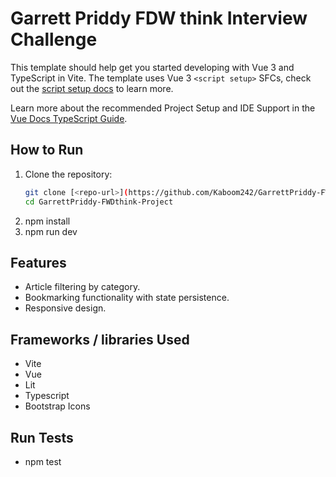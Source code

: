 # Garrett Priddy FDW think Interview Challenge

This template should help get you started developing with Vue 3 and TypeScript in Vite. The template uses Vue 3 `<script setup>` SFCs, check out the [script setup docs](https://v3.vuejs.org/api/sfc-script-setup.html#sfc-script-setup) to learn more.

Learn more about the recommended Project Setup and IDE Support in the [Vue Docs TypeScript Guide](https://vuejs.org/guide/typescript/overview.html#project-setup).

## How to Run

1. Clone the repository:
   ```bash
   git clone [<repo-url>](https://github.com/Kaboom242/GarrettPriddy-FWDthink-Project.git)
   cd GarrettPriddy-FWDthink-Project
   ```
2. npm install
3. npm run dev

## Features

- Article filtering by category.
- Bookmarking functionality with state persistence.
- Responsive design.

## Frameworks / libraries Used

- Vite
- Vue
- Lit
- Typescript
- Bootstrap Icons

## Run Tests

- npm test
